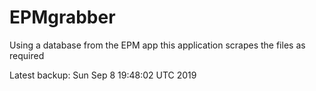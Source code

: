 # EPMgrabber
Using a database from the EPM app this application scrapes the files as required


Latest backup: Sun Sep 8 19:48:02 UTC 2019
